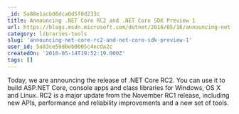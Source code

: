 ```yaml
---
_id: 5a88e1acbd6dca0d5f0d233c
title: Announcing .NET Core RC2 and .NET Core SDK Preview 1
url: https://blogs.msdn.microsoft.com/dotnet/2016/05/16/announcing-net-core-rc2/
category: libraries-tools
slug: 'announcing-net-core-rc2-and-net-core-sdk-preview-1'
user_id: 5a83ce59d6eb0005c4ecda2c
createdOn: '2016-05-14T19:52:19.000Z'
tags: []
---
```


Today, we are announcing the release of .NET Core RC2. You can use it to build ASP.NET Core, console apps and class libraries for Windows, OS X and Linux. RC2 is a major update from the November RC1 release, including new APIs, performance and reliability improvements and a new set of tools.
